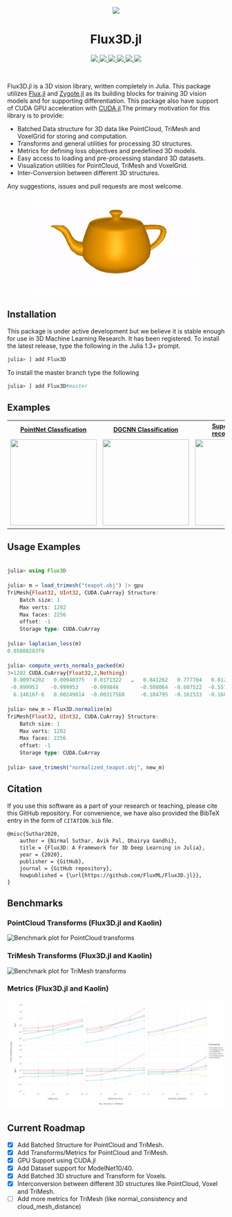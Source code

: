 <p align="center">
  <img width="200px" src="./docs/src/assets/logo.png"/>
</p>
<p>
<h1 align="center">Flux3D.jl</h1>
</p>

<p align="center">
  <a href="https://fluxml.ai/Flux3D.jl/dev" alt="Dev">
    <img src="https://img.shields.io/badge/docs-dev-blue.svg"/>
  </a>
  <a href="https://fluxml.ai/Flux3D.jl/stable" alt="Dev">
    <img src="https://img.shields.io/badge/docs-stable-blue.svg"/>
  </a>
  <a href="https://github.com/FluxML/Flux3D.jl/actions" alt="Build Status">
    <img src="https://github.com/FluxML/Flux3D.jl/workflows/CI/badge.svg"/>
  </a>
  <a href="https://gitlab.com/JuliaGPU/Flux3D-jl/commits/master" alt="Pipeline Status">
    <img src="https://gitlab.com/JuliaGPU/Flux3D-jl/badges/master/pipeline.svg"/>
  </a>
  <a href="https://codecov.io/gh/FluxML/Flux3D.jl" alt="Codecov">
    <img src="https://codecov.io/gh/FluxML/Flux3D.jl/branch/master/graph/badge.svg?token=8kpPqDfChf"/>
  </a>
  <a href="https://github.com/SciML/ColPrac" alt="ColPrac: Contributor's Guide on Collaborative Practices for Community Packages">
    <img src="https://img.shields.io/badge/ColPrac-Contributor's%20Guide-blueviole"/>
  </a>
</p>
<br/>

Flux3D.jl is a 3D vision library, written completely in Julia. This package utilizes [Flux.jl](https://github.com/FluxML/Flux.jl) and [Zygote.jl](https://github.com/FluxML/Zygote.jl) as its building blocks for training 3D vision models and for supporting differentiation. This package also have support of CUDA GPU acceleration with [CUDA.jl](https://github.com/JuliaGPU/CUDA.jl).The primary motivation for this library is to provide:

* Batched Data structure for 3D data like PointCloud, TriMesh and VoxelGrid for storing and computation.
* Transforms and general utilities for processing 3D structures.
* Metrics for defining loss objectives and predefined 3D models.
* Easy access to loading and pre-processing standard 3D datasets.
* Visualization utilities for PointCloud, TriMesh and VoxelGrid.
* Inter-Conversion between different 3D structures.

Any suggestions, issues and pull requests are most welcome.

<p align="center">
    <img width=400 height=230 src="docs/src/assets/visualize_anim.gif">
</p>

## Installation

This package is under active development but we believe it is stable enough for use in 3D Machine Learning Research. It has been registered. To install the latest release, type the following in the Julia 1.3+ prompt.

```julia
julia> ] add Flux3D
```

To install the master branch type the following

```julia
julia> ] add Flux3D#master
```

## Examples

<div align="center">
  <table>
    <tr>
      <th style="text-align:center">
        <a href="https://fluxml.ai/Flux3D.jl/dev/tutorials/pointnet">PointNet Classfication</a>
      </th>
      <th style="text-align:center">
        <a href="https://fluxml.ai/Flux3D.jl/dev/tutorials/dgcnn">DGCNN Classification</a>
      </th>
      <th style="text-align:center">
        <a href="https://fluxml.ai/Flux3D.jl/dev/tutorials/fit_mesh">Supervised 3D reconstruction</a>
      </th>
    </tr>
    <tr>
      <td align="center">
        <a href="https://fluxml.ai/Flux3D.jl/dev/tutorials/pointnet">
          <img border="0" src="docs/src/assets/pcloud_anim.gif" width="200" height="200">
        </a>
      </td>
      <td align="center">
        <a href="https://fluxml.ai/Flux3D.jl/dev/tutorials/dgcnn">
          <img border="0" src="docs/src/assets/edgeconv.png" width="200" height="200">
        </a>
      </td>
      <td align="center">
        <a href="https://fluxml.ai/Flux3D.jl/dev/tutorials/fit_mesh">
          <img border="0" src="docs/src/assets/fitmesh_anim.gif" width="180" height="200">
        </a>
      </td>
    </tr>
  </table>
</div>


## Usage Examples

```julia

julia> using Flux3D

julia> m = load_trimesh("teapot.obj") |> gpu
TriMesh{Float32, UInt32, CUDA.CuArray} Structure:
    Batch size: 1
    Max verts: 1202
    Max faces: 2256
    offset: -1
    Storage type: CUDA.CuArray

julia> laplacian_loss(m)
0.05888283f0

julia> compute_verts_normals_packed(m)
3×1202 CUDA.CuArray{Float32,2,Nothing}:
  0.00974202   0.00940375   0.0171322   …   0.841262   0.777704   0.812894
 -0.999953    -0.999953    -0.999848       -0.508064  -0.607522  -0.557358
  6.14616f-6   0.00249814  -0.00317568     -0.184795  -0.161533  -0.168985

julia> new_m = Flux3D.normalize(m)
TriMesh{Float32, UInt32, CUDA.CuArray} Structure:
    Batch size: 1
    Max verts: 1202
    Max faces: 2256
    offset: -1
    Storage type: CUDA.CuArray

julia> save_trimesh("normalized_teapot.obj", new_m)
```

## Citation

If you use this software as a part of your research or teaching, please cite this GitHub repository. For convenience, we have also provided the BibTeX entry in the form of `CITATION.bib` file.

```
@misc{Suthar2020,
    author = {Nirmal Suthar, Avik Pal, Dhairya Gandhi},
    title = {Flux3D: A Framework for 3D Deep Learning in Julia},
    year = {2020},
    publisher = {GitHub},
    journal = {GitHub repository},
    howpublished = {\url{https://github.com/FluxML/Flux3D.jl}},
}
```

## Benchmarks

### PointCloud Transforms (Flux3D.jl and Kaolin)
![Benchmark plot for PointCloud transforms](docs/src/assets/bm_pcloud.png)

### TriMesh Transforms (Flux3D.jl and Kaolin)
![Benchmark plot for TriMesh transforms](docs/src/assets/bm_trimesh.png)

### Metrics (Flux3D.jl and Kaolin)
![Benchmark plot for Metrics](docs/src/assets/bm_metrics.png)

## Current Roadmap

- [X] Add Batched Structure for PointCloud and TriMesh.
- [X] Add Transforms/Metrics for PointCloud and TriMesh.
- [X] GPU Support using CUDA.jl
- [X] Add Dataset support for ModelNet10/40.
- [X] Add Batched 3D structure and Transform for Voxels.
- [X] Interconversion between different 3D structures like PointCloud, Voxel and TriMesh.
- [ ] Add more metrics for TriMesh (like normal_consistency and cloud_mesh_distance)
